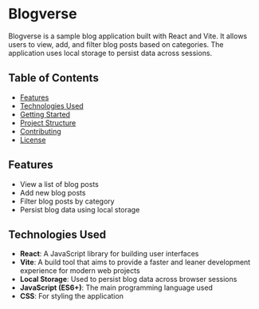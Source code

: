 # Blogverse

Blogverse is a sample blog application built with React and Vite. It allows users to view, add, and filter blog posts based on categories. The application uses local storage to persist data across sessions.

## Table of Contents
- [Features](#features)
- [Technologies Used](#technologies-used)
- [Getting Started](#getting-started)
- [Project Structure](#project-structure)
- [Contributing](#contributing)
- [License](#license)

## Features
- View a list of blog posts
- Add new blog posts
- Filter blog posts by category
- Persist blog data using local storage

## Technologies Used
- **React**: A JavaScript library for building user interfaces
- **Vite**: A build tool that aims to provide a faster and leaner development experience for modern web projects
- **Local Storage**: Used to persist blog data across browser sessions
- **JavaScript (ES6+)**: The main programming language used
- **CSS**: For styling the application

